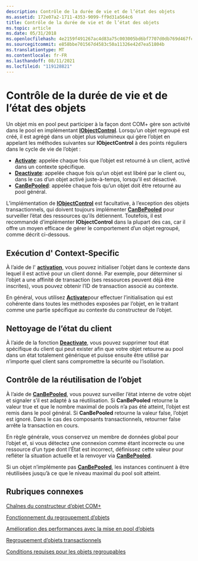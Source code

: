 ```yaml
---
description: Contrôle de la durée de vie et de l’état des objets
ms.assetid: 172e07a2-1711-4353-9099-ff9d31a564c6
title: Contrôle de la durée de vie et de l’état des objets
ms.topic: article
ms.date: 05/31/2018
ms.openlocfilehash: 4e2159f491267ac4d83a75c003005bd6bf7707d0db769d467fcfdfc3799ea08d
ms.sourcegitcommit: e858bbe701567d4583c50a11326e42d7ea51804b
ms.translationtype: MT
ms.contentlocale: fr-FR
ms.lasthandoff: 08/11/2021
ms.locfileid: "119128821"
---
```

# <a name="controlling-object-lifetime-and-state"></a>Contrôle de la durée de vie et de l’état des objets

Un objet mis en pool peut participer à la façon dont COM+ gère son activité dans le pool en implémentant [**IObjectControl**](/windows/desktop/api/ComSvcs/nn-comsvcs-iobjectcontrol). Lorsqu’un objet regroupé est créé, il est agrégé dans un objet plus volumineux qui gère l’objet en appelant les méthodes suivantes sur **IObjectControl** à des points réguliers dans le cycle de vie de l’objet :

-   [**Activate**](/windows/desktop/api/ComSvcs/nf-comsvcs-iobjectcontrol-activate): appelée chaque fois que l’objet est retourné à un client, activé dans un contexte spécifique.
-   [**Deactivate**](/windows/desktop/api/ComSvcs/nf-comsvcs-iobjectcontrol-deactivate): appelée chaque fois qu’un objet est libéré par le client ou, dans le cas d’un objet activé juste-à-temps, lorsqu’il est désactivé.
-   [**CanBePooled**](/windows/desktop/api/ComSvcs/nf-comsvcs-iobjectcontrol-canbepooled): appelée chaque fois qu’un objet doit être retourné au pool général.

L’implémentation de [**IObjectControl**](/windows/desktop/api/ComSvcs/nn-comsvcs-iobjectcontrol) est facultative, à l’exception des objets transactionnels, qui doivent toujours implémenter [**CanBePooled**](/windows/desktop/api/ComSvcs/nf-comsvcs-iobjectcontrol-canbepooled) pour surveiller l’état des ressources qu’ils détiennent. Toutefois, il est recommandé d’implémenter **IObjectControl** dans la plupart des cas, car il offre un moyen efficace de gérer le comportement d’un objet regroupé, comme décrit ci-dessous.

## <a name="performing-context-specific-initialization"></a>Exécution d' Context-Specific

À l’aide de l' [**activation**](/windows/desktop/api/ComSvcs/nf-comsvcs-iobjectcontrol-activate), vous pouvez initialiser l’objet dans le contexte dans lequel il est activé pour un client donné. Par exemple, pour déterminer si l’objet a une affinité de transaction (ses ressources peuvent déjà être inscrites), vous pouvez obtenir l’ID de transaction associé au contexte.

En général, vous utilisez [**Activate**](/windows/desktop/api/ComSvcs/nf-comsvcs-iobjectcontrol-activate)pour effectuer l’initialisation qui est cohérente dans toutes les méthodes exposées par l’objet, en le traitant comme une partie spécifique au contexte du constructeur de l’objet.

## <a name="cleaning-up-any-client-state"></a>Nettoyage de l’état du client

À l’aide de la fonction [**Deactivate**](/windows/desktop/api/ComSvcs/nf-comsvcs-iobjectcontrol-deactivate), vous pouvez supprimer tout état spécifique du client qui peut exister afin que votre objet retourne au pool dans un état totalement générique et puisse ensuite être utilisé par n’importe quel client sans compromettre la sécurité ou l’isolation.

## <a name="controlling-reuse-of-the-object"></a>Contrôle de la réutilisation de l’objet

À l’aide de [**CanBePooled**](/windows/desktop/api/ComSvcs/nf-comsvcs-iobjectcontrol-canbepooled), vous pouvez surveiller l’état interne de votre objet et signaler s’il est adapté à sa réutilisation. Si **CanBePooled** retourne la valeur true et que le nombre maximal de pools n’a pas été atteint, l’objet est remis dans le pool général. Si **CanBePooled** retourne la valeur false, l’objet est ignoré. Dans le cas des composants transactionnels, retourner false arrête la transaction en cours.

En règle générale, vous conservez un membre de données global pour l’objet et, si vous détectez une connexion comme étant incorrecte ou une ressource d’un type dont l’État est incorrect, définissez cette valeur pour refléter la situation actuelle et la renvoyer via [**CanBePooled**](/windows/desktop/api/ComSvcs/nf-comsvcs-iobjectcontrol-canbepooled).

Si un objet n’implémente pas [**CanBePooled**](/windows/desktop/api/ComSvcs/nf-comsvcs-iobjectcontrol-canbepooled), les instances continuent à être réutilisées jusqu’à ce que le niveau maximal du pool soit atteint.

## <a name="related-topics"></a>Rubriques connexes

<dl> <dt>

[Chaînes du constructeur d’objet COM+](com--object-constructor-strings.md)
</dt> <dt>

[Fonctionnement du regroupement d’objets](how-object-pooling-works.md)
</dt> <dt>

[Amélioration des performances avec la mise en pool d’objets](improving-performance-with-object-pooling.md)
</dt> <dt>

[Regroupement d’objets transactionnels](pooling-transactional-objects.md)
</dt> <dt>

[Conditions requises pour les objets regroupables](requirements-for-poolable-objects.md)
</dt> </dl>

 

 



